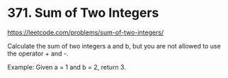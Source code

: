 # 371. Sum of Two Integers
https://leetcode.com/problems/sum-of-two-integers/

Calculate the sum of two integers a and b, but you are not allowed to use the operator + and -.

Example:
Given a = 1 and b = 2, return 3.
